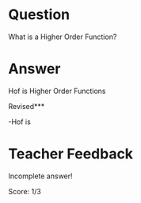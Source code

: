 # Question
What is a Higher Order Function?

# Answer
Hof is Higher Order Functions


Revised*** 

-Hof is 
# Teacher Feedback

Incomplete answer!

Score: 1/3
